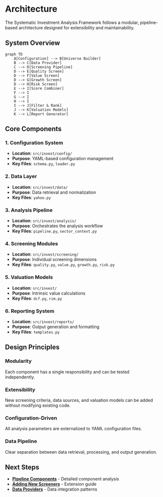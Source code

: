 # Architecture

The Systematic Investment Analysis Framework follows a modular, pipeline-based architecture designed for extensibility and maintainability.

## System Overview

```mermaid
graph TD
    A[Configuration] --> B[Universe Builder]
    B --> C[Data Provider]
    C --> D[Screening Pipeline]
    D --> E[Quality Screen]
    D --> F[Value Screen]
    D --> G[Growth Screen]
    D --> H[Risk Screen]
    E --> I[Score Combiner]
    F --> I
    G --> I
    H --> I
    I --> J[Filter & Rank]
    J --> K[Valuation Models]
    K --> L[Report Generator]
```

## Core Components

### 1. Configuration System
- **Location**: `src/invest/config/`
- **Purpose**: YAML-based configuration management
- **Key Files**: `schema.py`, `loader.py`

### 2. Data Layer
- **Location**: `src/invest/data/`
- **Purpose**: Data retrieval and normalization
- **Key Files**: `yahoo.py`

### 3. Analysis Pipeline
- **Location**: `src/invest/analysis/`
- **Purpose**: Orchestrates the analysis workflow
- **Key Files**: `pipeline.py`, `sector_context.py`

### 4. Screening Modules
- **Location**: `src/invest/screening/`
- **Purpose**: Individual screening dimensions
- **Key Files**: `quality.py`, `value.py`, `growth.py`, `risk.py`

### 5. Valuation Models
- **Location**: `src/invest/`
- **Purpose**: Intrinsic value calculations
- **Key Files**: `dcf.py`, `rim.py`

### 6. Reporting System
- **Location**: `src/invest/reports/`
- **Purpose**: Output generation and formatting
- **Key Files**: `templates.py`

## Design Principles

### Modularity
Each component has a single responsibility and can be tested independently.

### Extensibility
New screening criteria, data sources, and valuation models can be added without modifying existing code.

### Configuration-Driven
All analysis parameters are externalized to YAML configuration files.

### Data Pipeline
Clear separation between data retrieval, processing, and output generation.

## Next Steps

- **[Pipeline Components](pipeline-components.md)** - Detailed component analysis
- **[Adding New Screeners](adding-screeners.md)** - Extension guide
- **[Data Providers](data-providers.md)** - Data integration patterns
